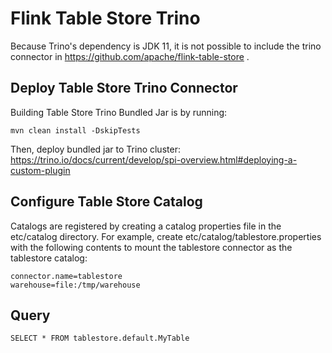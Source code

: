 # Flink Table Store Trino

Because Trino's dependency is JDK 11, it is not possible to include the trino connector in https://github.com/apache/flink-table-store .

## Deploy Table Store Trino Connector

Building Table Store Trino Bundled Jar is by running:

```
mvn clean install -DskipTests
```

Then, deploy bundled jar to Trino cluster:
https://trino.io/docs/current/develop/spi-overview.html#deploying-a-custom-plugin

## Configure Table Store Catalog

Catalogs are registered by creating a catalog properties file in the etc/catalog directory.
For example, create etc/catalog/tablestore.properties with the following contents to mount
the tablestore connector as the tablestore catalog:

```
connector.name=tablestore
warehouse=file:/tmp/warehouse
```

## Query

```
SELECT * FROM tablestore.default.MyTable
```
